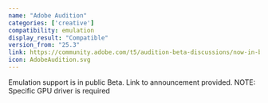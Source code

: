 ```yaml
---
name: "Adobe Audition"
categories: ['creative']
compatibility: emulation
display_result: "Compatible"
version_from: "25.3"
link: https://community.adobe.com/t5/audition-beta-discussions/now-in-beta-windows-on-arm-native-in-audition-beta/td-p/15434721
icon: AdobeAudition.svg
---
```


Emulation support is in public Beta. Link to announcement provided.
NOTE: Specific GPU driver is required